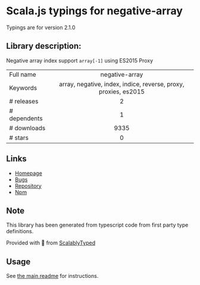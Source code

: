 
# Scala.js typings for negative-array

Typings are for version 2.1.0

## Library description:
Negative array index support `array[-1]` using ES2015 Proxy

|                    |                 |
| ------------------ | :-------------: |
| Full name          | negative-array |
| Keywords           | array, negative, index, indice, reverse, proxy, proxies, es2015 |
| # releases         | 2 |
| # dependents       | 1 |
| # downloads        | 9335 |
| # stars            | 0 |

## Links
- [Homepage](https://github.com/sindresorhus/negative-array#readme)
- [Bugs](https://github.com/sindresorhus/negative-array/issues)
- [Repository](https://github.com/sindresorhus/negative-array)
- [Npm](https://www.npmjs.com/package/negative-array)
    


## Note
This library has been generated from typescript code from first party type definitions.

Provided with :purple_heart: from [ScalablyTyped](https://github.com/oyvindberg/ScalablyTyped)

## Usage
See [the main readme](../../readme.md) for instructions.


